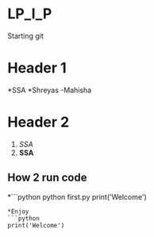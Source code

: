 # LP_I_P
Starting git

# Header 1
*SSA
*Shreyas
-Mahisha

# Header 2
1) *SSA*
2) **SSA**

## How 2 run code
*```python
python first.py
print('Welcome')
```
*Enjoy
```python
print('Welcome')
```
